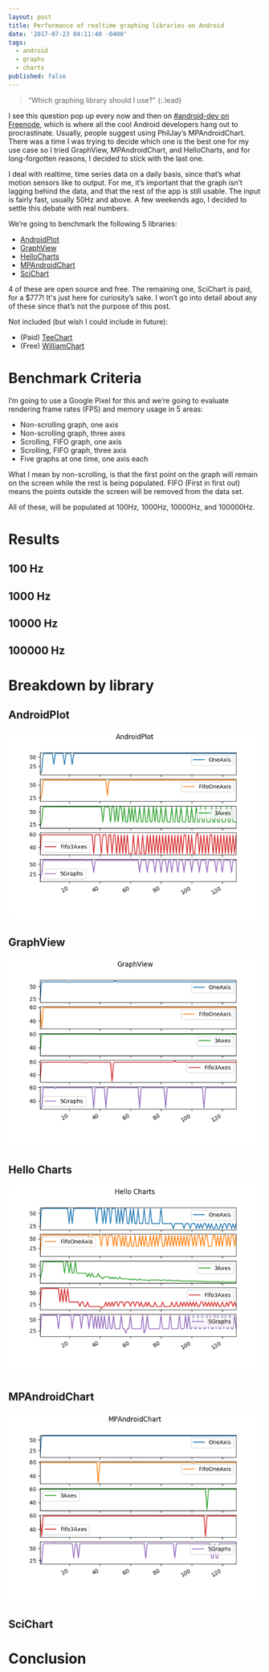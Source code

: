 ```yaml
---
layout: post
title: Performance of realtime graphing libraries on Android
date: '2017-07-23 04:11:40 -0400'
tags:
  - android
  - graphs
  - charts
published: false
---
```

> “Which graphing library should I use?”
{:.lead}

I see this question pop up every now and then on [#android-dev on
Freenode](http://irc.lc/freenode/android-dev), which is where all the cool
Android developers hang out to procrastinate. Usually, people suggest using
PhilJay’s MPAndroidChart. There was a time I was trying to decide which one is
the best one for my use case so I tried GraphView, MPAndroidChart, and
HelloCharts, and for long-forgotten reasons, I decided to stick with the last
one.

I deal with realtime, time series data on a daily basis, since that’s what
motion sensors like to output. For me, it’s important that the graph isn’t
lagging behind the data, and that the rest of the app is still usable. The input
is fairly fast, usually 50Hz and above. A few weekends ago, I decided to settle this
debate with real numbers.

We’re going to benchmark the following 5 libraries:

* [AndroidPlot](https://github.com/halfhp/androidplot)
* [GraphView](https://github.com/jjoe64/GraphView)
* [HelloCharts](https://github.com/lecho/hellocharts-android)
* [MPAndroidChart](https://github.com/PhilJay/MPAndroidChart)
* [SciChart](https://www.scichart.com/android-chart-features/)

4 of these are open source and free. The remaining one, SciChart
is paid, for a $777! It's just here for curiosity’s sake. I won’t go into detail
about any of these since that’s not the purpose of this post.

Not included (but wish I could include in future):
* (Paid) [TeeChart](https://www.steema.com/product/java_android#overview)
* (Free) [WilliamChart](https://github.com/diogobernardino/WilliamChart)


# Benchmark Criteria

I’m going to use a Google Pixel for this and we’re going to evaluate rendering frame
rates (FPS) and memory usage in 5 areas:

* Non-scrolling graph, one axis
* Non-scrolling graph, three axes
* Scrolling, FIFO graph, one axis
* Scrolling, FIFO graph, three axis
* Five graphs at one time, one axis each

What I mean by non-scrolling, is that the first point on the graph will remain
on the screen while the rest is being populated. FIFO (First in first out) means the points outside the screen will be removed from the data set.

All of these, will be populated at 100Hz, 1000Hz, 10000Hz, and 100000Hz.

# Results

## 100 Hz

## 1000 Hz

## 10000 Hz

## 100000 Hz

# Breakdown by library

## AndroidPlot

![AndroidPlot 100Hz](https://github.com/AfzalivE/AndroidChartBenchmark/raw/master/stats/imgs/AndroidPlot_100Hz.png)


## GraphView

![GraphView 100Hz](https://github.com/AfzalivE/AndroidChartBenchmark/raw/master/stats/imgs/GraphView_100Hz.png)


## Hello Charts

![HelloCharts 100Hz](https://github.com/AfzalivE/AndroidChartBenchmark/raw/master/stats/imgs/HelloCharts_100Hz.png)


## MPAndroidChart

![MPAndroidChart 100Hz](https://github.com/AfzalivE/AndroidChartBenchmark/raw/master/stats/imgs/MPAndroidChart_100Hz.png)


## SciChart


# Conclusion
